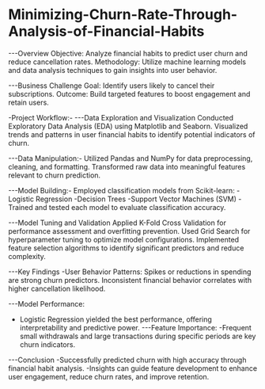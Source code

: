 # Minimizing-Churn-Rate-Through-Analysis-of-Financial-Habits

---Overview
Objective: Analyze financial habits to predict user churn and reduce cancellation rates.
Methodology: Utilize machine learning models and data analysis techniques to gain insights into user behavior.

---Business Challenge
Goal: Identify users likely to cancel their subscriptions.
Outcome: Build targeted features to boost engagement and retain users.

-Project Workflow:-
---Data Exploration and Visualization
Conducted Exploratory Data Analysis (EDA) using Matplotlib and Seaborn.
Visualized trends and patterns in user financial habits to identify potential indicators of churn.

---Data Manipulation:-
Utilized Pandas and NumPy for data preprocessing, cleaning, and formatting.
Transformed raw data into meaningful features relevant to churn prediction.

---Model Building:-
Employed classification models from Scikit-learn:
-Logistic Regression
-Decision Trees
-Support Vector Machines (SVM)
-Trained and tested each model to evaluate classification accuracy.

---Model Tuning and Validation
Applied K-Fold Cross Validation for performance assessment and overfitting prevention.
Used Grid Search for hyperparameter tuning to optimize model configurations.
Implemented feature selection algorithms to identify significant predictors and reduce complexity.

---Key Findings
-User Behavior Patterns:
Spikes or reductions in spending are strong churn predictors.
Inconsistent financial behavior correlates with higher cancellation likelihood.

---Model Performance:
- Logistic Regression yielded the best performance, offering interpretability and predictive power.
---Feature Importance:
-Frequent small withdrawals and large transactions during specific periods are key churn indicators.

---Conclusion
-Successfully predicted churn with high accuracy through financial habit analysis.
-Insights can guide feature development to enhance user engagement, reduce churn rates, and improve retention.

